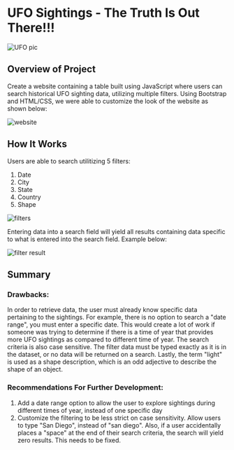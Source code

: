# UFO Sightings - The Truth Is Out There!!!
![UFO pic](https://user-images.githubusercontent.com/89044350/140238694-04bb1efc-de52-42cf-8c7e-8942d944584f.PNG)

## Overview of Project
Create a website containing a table built using JavaScript where users can search historical UFO sighting data, utilizing multiple filters. Using Bootstrap and HTML/CSS, we were able to customize the look of the website as shown below: 

![website](https://user-images.githubusercontent.com/89044350/140239576-035d46a5-2991-4dc9-be1e-0b26ce50a91a.JPG)

## How It Works
Users are able to search utilitizing 5 filters:
 1. Date
 2. City
 3. State
 4. Country
 5. Shape
 
![filters](https://user-images.githubusercontent.com/89044350/140239723-edd4b6ca-e98e-40f9-9025-d3072b8dc913.JPG)

Entering data into a search field will yield all results containing data specific to what is entered into the search field.  Example below:

![filter result](https://user-images.githubusercontent.com/89044350/140240034-cb7379e9-6094-46d6-bf6e-2a81ce68cd91.JPG)

## Summary
### Drawbacks:
In order to retrieve data, the user must already know specific data pertaining to the sightings.  For example, there is no option to search a "date range", you must enter a specific date.  This would create a lot of work if someone was trying to determine if there is a time of year that provides more UFO sightings as compared to different time of year. The search criteria is also case sensitive.  The filter data must be typed exactly as it is in the dataset, or no data will be returned on a search. Lastly, the term "light" is used as a shape description, which is an odd adjective to describe the shape of an object.

### Recommendations For Further Development:
1. Add a date range option to allow the user to explore sightings during different times of year, instead of one specific day
2. Customize the filtering to be less strict on case sensitivity.  Allow users to type "San Diego", instead of "san diego".  Also, if a user accidentally places a "space" at the end of their search criteria, the search will yield zero results.  This needs to be fixed.
